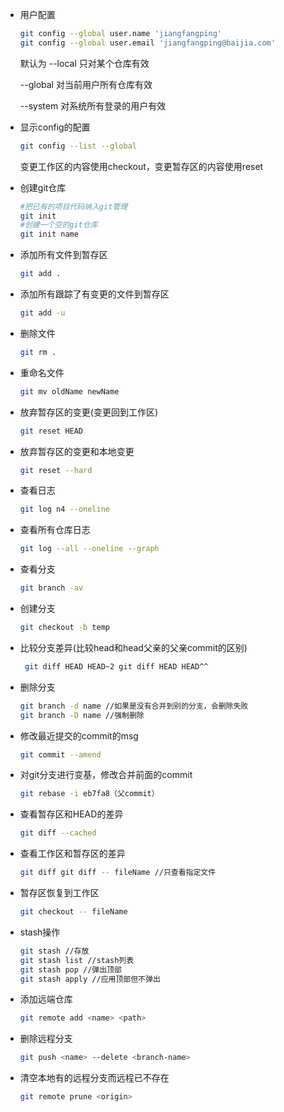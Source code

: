 - 用户配置

  ```bash
  git config --global user.name 'jiangfangping' 
  git config --global user.email 'jiangfangping@baijia.com'
  ```

  默认为 --local 只对某个仓库有效

  --global 对当前用户所有仓库有效

  --system 对系统所有登录的用户有效 

- 显示config的配置

  ```bash
  git config --list --global
  ```

  变更工作区的内容使用checkout，变更暂存区的内容使用reset

- 创建git仓库

  ```bash
  #把已有的项目代码纳入git管理
  git init               
  #创建一个空的git仓库
  git init name            
  ```

- 添加所有文件到暂存区

  ```bash
  git add . 
  ```

- 添加所有跟踪了有变更的文件到暂存区

  ```bash
  git add -u                              
  ```

- 删除文件 

  ```bash
  git rm .         
  ```

- 重命名文件

  ```bash
  git mv oldName newName                              
  ```

- 放弃暂存区的变更(变更回到工作区)

  ```bash
  git reset HEAD                             
  ```

- 放弃暂存区的变更和本地变更

   ```bash
   git reset --hard         
   ```

- 查看日志

  ```bash
  git log n4 --oneline
  ```

- 查看所有仓库日志

  ```bash
  git log --all --oneline --graph
  ```

- 查看分支

  ```bash
  git branch -av
  ```

- 创建分支

  ```bash
  git checkout -b temp
  ```

- 比较分支差异(比较head和head父亲的父亲commit的区别)

  ```bash
   git diff HEAD HEAD~2 git diff HEAD HEAD^^ 
  ```

- 删除分支

  ```bash
  git branch -d name //如果是没有合并到别的分支，会删除失败 
  git branch -D name //强制删除
  ```

- 修改最近提交的commit的msg

  ```bash
  git commit --amend 
  ```

- 对git分支进行变基，修改合并前面的commit

  ```bash
  git rebase -i eb7fa8（父commit）
  ```

- 查看暂存区和HEAD的差异

  ```bash
  git diff --cached              
  ```

- 查看工作区和暂存区的差异

  ```bash
  git diff git diff -- fileName //只查看指定文件              
  ```

- 暂存区恢复到工作区

  ```bash
  git checkout -- fileName
  ```

- stash操作

  ```bash
  git stash //存放
  git stash list //stash列表
  git stash pop //弹出顶部
  git stash apply //应用顶部但不弹出            
  ```

- 添加远端仓库

  ```bash
  git remote add <name> <path>
  ```

- 删除远程分支

  ```bash
  git push <name> --delete <branch-name>
  ```

- 清空本地有的远程分支而远程已不存在

  ```bash
  git remote prune <origin>
  ```